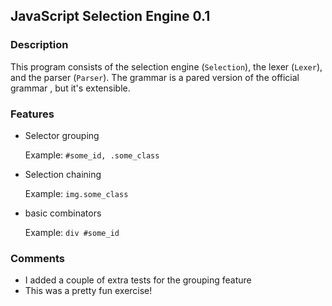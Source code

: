## JavaScript Selection Engine 0.1

### Description

This program consists of the selection engine (`Selection`), the lexer (`Lexer`), and the parser (`Parser`). The grammar is a pared version of the official grammar , but it's extensible.

### Features

* Selector grouping

    Example: `#some_id, .some_class`

* Selection chaining

    Example: `img.some_class`

* basic combinators

    Example: `div #some_id`

### Comments

* I added a couple of extra tests for the grouping feature
* This was a pretty fun exercise!

